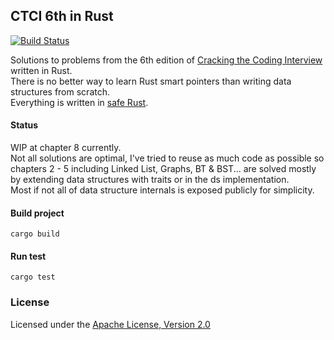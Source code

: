 ## CTCI 6th in Rust

[![Build Status](https://travis-ci.com/d-kos/cracking_the_coding_interview_6th_edition_rust.svg?token=sNjGsNiesGj4Fh2vAs2J&branch=master)](https://travis-ci.com/d-kos/cracking_the_coding_interview_6th_edition_rust)

Solutions to problems from the 6th edition of [Cracking the Coding Interview](http://www.crackingthecodinginterview.com/) written in Rust.  
There is no better way to learn Rust smart pointers than writing data structures from scratch.  
Everything is written in [safe Rust](https://doc.rust-lang.org/nomicon/meet-safe-and-unsafe.html).  

#### Status

WIP at chapter 8 currently.  
Not all solutions are optimal,  I've tried to reuse as much code as possible so chapters 2 - 5 including Linked List, Graphs, BT & BST...
are solved mostly by extending data structures with traits or in the ds implementation.  
Most if not all of data structure internals is exposed publicly for simplicity. 

#### Build project
```
cargo build
```
#### Run test
```
cargo test
```

### License

Licensed under the [Apache License, Version 2.0](http://www.apache.org/licenses/LICENSE-2.0)
